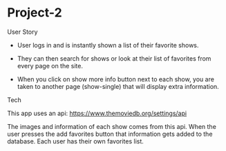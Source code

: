 # Project-2

User Story

- User logs in and is instantly shown a list of their favorite shows.

- They can then search for shows or look at their list of favorites from every page on the site.

- When you click on show more info button next to each show, you are taken to another page (show-single) that will display extra information. 

Tech

This app uses an api: https://www.themoviedb.org/settings/api

The images and information of each show comes from this api. When the user presses the add favorites button that information gets added to the database. Each user has their own favorites list. 
